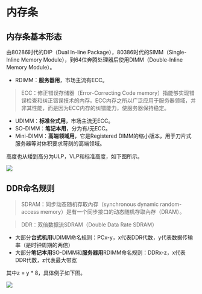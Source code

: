 # 内存条
## 内存条基本形态
由80286时代的DIP（Dual In-line Package），80386时代的SIMM（Single-Inline Memory Module），到64位奔腾处理器后使用DIMM（Double-Inline Memory Module）。
- RDIMM：**服务器用**，市场主流有ECC。
> ECC：修正错误存储器（Error-Correcting Code memory）指能够实现错误检查和纠正错误技术的内存。ECC内存之所以广泛应用于服务器领域，并非其性能，而是因为ECC内存的纠错能力，使服务器保持稳定。
- UDIMM：**标准台式用**，市场主流无ECC。
- SO-DIMM：**笔记本用**，分为有/无ECC。
- Mini-DIMM：**高端领域用**，它是Registered DIMM的缩小版本，用于刀片式服务器等对体积要求苛刻的高端领域。

高度也从矮到高分为ULP，VLP和标准高度，如下图所示。

![](https://pic1.zhimg.com/80/v2-d36805f08ffca99aa7192ddb5761de1c_hd.jpg)

## DDR命名规则
> SDRAM：同步动态随机存取內存（synchronous dynamic random-access memory）是有一个同步接口的动态随机存取內存（DRAM）。

> DDR：双倍数据流SDRAM（Double Data Rate SDRAM）
- 大部分**台式机用**UDIMM命名规则：PCx-y，x代表DDR代数，y代表数据传输率（是时钟周期的两倍）
- 大部分**笔记本用**SO-DIMM和**服务器用**RDIMM命名规则：DDRx-z，x代表DDR代数，z代表最大带宽

其中z = y * 8，具体例子如下图。

![](https://pic3.zhimg.com/80/v2-7fe58f0ba3a35584acb373e4e2c40e9a_hd.jpg)



